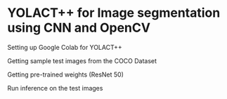 <h1>YOLACT++ for Image segmentation using CNN and OpenCV</h1>


Setting up Google Colab for YOLACT++

Getting sample test images from the COCO Dataset

Getting pre-trained weights (ResNet 50)

Run inference on the test images
